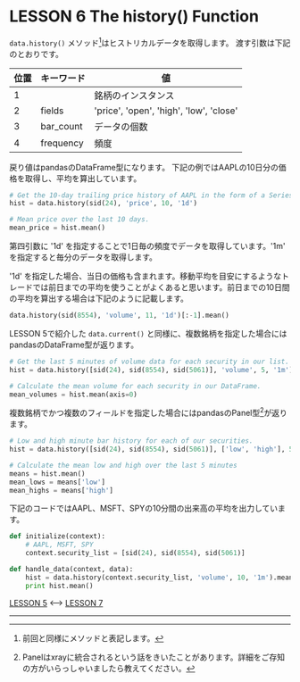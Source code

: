 # LESSON 6 The history() Function

`data.history()` メソッド[^1]はヒストリカルデータを取得します。
渡す引数は下記のとおりです。

位置|キーワード|値
---|---|---
1||銘柄のインスタンス
2|fields|'price', 'open', 'high', 'low', 'close'
3|bar_count|データの個数
4|frequency|頻度

戻り値はpandasのDataFrame型になります。
下記の例ではAAPLの10日分の価格を取得し、平均を算出しています。

```python
# Get the 10-day trailing price history of AAPL in the form of a Series.
hist = data.history(sid(24), 'price', 10, '1d')

# Mean price over the last 10 days.
mean_price = hist.mean()
```

第四引数に '1d' を指定することで1日毎の頻度でデータを取得しています。'1m' を指定すると毎分のデータを取得します。

'1d' を指定した場合、当日の価格も含まれます。移動平均を目安にするようなトレードでは前日までの平均を使うことがよくあると思います。前日までの10日間の平均を算出する場合は下記のように記載します。

```python
data.history(sid(8554), 'volume', 11, '1d')[:-1].mean()
```
LESSON 5で紹介した `data.current()` と同様に、複数銘柄を指定した場合にはpandasのDataFrame型が返ります。

```python
# Get the last 5 minutes of volume data for each security in our list.
hist = data.history([sid(24), sid(8554), sid(5061)], 'volume', 5, '1m')

# Calculate the mean volume for each security in our DataFrame.
mean_volumes = hist.mean(axis=0)
```

複数銘柄でかつ複数のフィールドを指定した場合にはpandasのPanel型[^2]が返ります。

```python
# Low and high minute bar history for each of our securities.
hist = data.history([sid(24), sid(8554), sid(5061)], ['low', 'high'], 5, '1m')

# Calculate the mean low and high over the last 5 minutes
means = hist.mean()
mean_lows = means['low']
mean_highs = means['high']
```

下記のコードではAAPL、MSFT、SPYの10分間の出来高の平均を出力しています。

```python
def initialize(context):
    # AAPL, MSFT, SPY
    context.security_list = [sid(24), sid(8554), sid(5061)]

def handle_data(context, data):
    hist = data.history(context.security_list, 'volume', 10, '1m').mean()
    print hist.mean()
```

[LESSON 5](./LESSON5.md) <--> [LESSON 7](./LESSON7.md)

---
[^1]: 前回と同様にメソッドと表記します。
[^2]: Panelはxrayに統合されるという話をきいたことがあります。詳細をご存知の方がいらっしゃいましたら教えてください。
